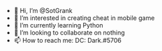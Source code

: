 - 👋 Hi, I’m @SotGrank
- 👀 I’m interested in creating cheat in mobile game
- 🌱 I’m currently learning Python
- 💞️ I’m looking to collaborate on nothing
- 📫 How to reach me: DC: Dark.#5706

<!---
SotGrank/SotGrank is a ✨ special ✨ repository because its `README.md` (this file) appears on your GitHub profile.
You can click the Preview link to take a look at your changes.
--->
